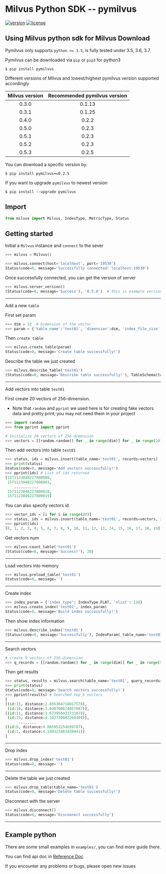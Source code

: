 
# Milvus Python SDK -- pymilvus

[![version](https://img.shields.io/pypi/v/pymilvus.svg?color=blue)](https://pypi.org/project/pymilvus/)
[![license](https://img.shields.io/hexpm/l/plug.svg?color=green)](https://github.com/milvus-io/pymilvus/blob/master/LICENSE)

Using Milvus python sdk for Milvus
Download
---
Pymilvus only supports `python >= 3.5`, is fully tested under 3.5, 3.6, 3.7.


Pymilvus can be downloaded via `pip` or `pip3` for python3
```$
$ pip install pymilvus
```
Different versions of Milvus and lowest/highest pymilvus version supported accordingly

|Milvus version| Recommended pymilvus version |
|:-----:|:-----:|
| 0.3.0 | 0.1.13|
| 0.3.1 | 0.1.25|
| 0.4.0 | 0.2.2 |
| 0.5.0 | 0.2.3 |
| 0.5.1 | 0.2.3 |
| 0.5.2 | 0.2.3 |
| 0.5.3 | 0.2.5 |


You can download a specific version by:
```$
$ pip install pymilvus==0.2.5
```

If you want to upgrade `pymilvus` to newest version
```$
$ pip install --upgrade pymilvus
```
## Import

```python
from milvus import Milvus, IndexType, MetricType, Status
```

## Getting started

Initial a `Milvus` instance and  `connect` to the sever

```python
>>> milvus = Milvus()

>>> milvus.connect(host='localhost', port='19530')
Status(code=0, message='Successfully connected! localhost:19530')
```
Once successfully connected, you can get the version of server

```python
>>> milvus.server_version()
(Status(code=0, message='Success'), '0.5.0')  # this is example version, the real version may vary
```
---

Add a new `table`


First set param
```python
>>> dim = 32  # Dimension of the vector
>>> param = {'table_name':'test01', 'dimension':dim, 'index_file_size':1024, 'metric_type':MetricType.L2}
```
Then `create table`
```python
>>> milvus.create_table(param)
Status(code=0, message='Create table successfully!')
```

Describe the table we just created
```python
>>> milvus.describe_table('test01')
(Status(code=0, message='Describe table successfully!'), TableSchema(table_name='test01', dimension=32, index_file_size=1024, metric_type=<MetricType: L2>))
```

---

Add vectors into table `test01`

First create 20 vectors of 256-dimension.

- Note that `random` and `pprint` we used here is for creating fake vectors data and pretty print, you may not need them in your project

```python
>>> import random
>>> from pprint import pprint

# Initialize 20 vectors of 256-dimension
>>> vectors = [[random.random() for _ in range(dim)] for _ in range(20)]
```

Then add vectors into table `test01`
```python
>>> status, ids = milvus.insert(table_name='test01', records=vectors)
>>> print(status)
Status(code=0, message='Add vectors successfully!')
>>> pprint(ids) # List of ids returned
[1571123848227800000,
 1571123848227800001,
    ...........
 1571123848227800018,
 1571123848227800019]
```
You can also specify vectors id
```python
>>> vector_ids = [i for i in range(20)]
>>> status, ids = milvus.insert(table_name='test01', records=vectors, ids=vector_ids)
>>> pprint(ids)
[0, 1, 2, 3, 4, 5, 6, 7, 8, 9, 10, 11, 12, 13, 14, 15, 16, 17, 18, 19]
```
Get vectors num
```python
>>> milvus.count_table('test01')
(Status(code=0, message='Success!'), 20)
```
---
Load vectors into memory
```python
>>> milvus.preload_table('test01')
Status(code=0, message='')
```
---
Create index
```python
>>> index_param = {'index_type': IndexType.FLAT, 'nlist': 128}
>>> milvus.create_index('test01', index_param)
Status(code=0, message='Build index successfully!')
```
Then show index information
```python
>>> milvus.describe_index('test01')
(Status(code=0, message='Successfully'), IndexParam(_table_name='test01', _index_type=<IndexType: FLAT>, _nlist=128))
```
---
Search vectors

```python
# create 5 vectors of 256-dimension
>>> q_records = [[random.random() for _ in range(dim)] for _ in range(5)]
```

Then get results
```python
>>> status, results = milvus.search(table_name='test01', query_records=q_records, top_k=1, nprobe=16)
>>> print(status)
Status(code=0, message='Search vectors successfully!')
>>> pprint(results) # Searched top_k vectors
[
[(id:15, distance:2.855304718017578),
 (id:16, distance:3.040700674057007)],
[(id:11, distance:3.673950433731079),
 (id:15, distance:4.183730602264404)],
      ........
[(id:6, distance:4.065953254699707),
 (id:1, distance:4.149323463439941)]
]
```
---
Drop index
```python
>>> milvus.drop_index('test01')
Status(code=0, message='')
```
---
Delete the table we just created

```python
>>> milvus.drop_table(table_name='test01')
Status(code=0, message='Delete table successfully!')
```
Disconnect with the server
```python
>>> milvus.disconnect()
Status(code=0, message='Disconnect successfully')
```

---

## Example python
There are some small examples in `examples/`, you can find more guide there.

You can find api doc in [Reference Doc](https://milvus-io.github.io/milvus-sdk-python/pythondoc/index.html)



If you encounter any problems or bugs, please open new issues

